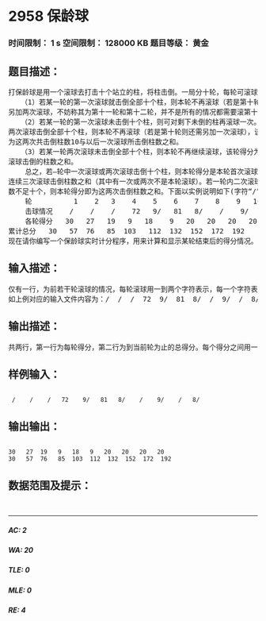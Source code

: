 # 2958 保龄球   
### 时间限制： 1 s     空间限制： 128000 KB     题目等级： 黄金  
## 题目描述：  

<pre>
打保龄球是用一个滚球去打击十个站立的柱，将柱击倒。一局分十轮，每轮可滚球一次或多次，以击倒的柱数为依据计分。一局得分为十轮得分之和，而每轮的得分不仅与本轮滚球情况有关，还可能与后续一两轮的滚球情况有关。即某轮某次滚球击倒的柱数不仅要计入本轮得分，还可能会计入前一两轮得分。具体的滚球击柱规则和计分方法如下：
   （1）若某一轮的第一次滚球就击倒全部十个柱，则本轮不再滚球（若是第十轮则还需
另加两次滚球，不妨称其为第十一轮和第十二轮，并不是所有的情况都需要滚第十一轮和第十二轮球）。该轮得分为本次击倒柱数10与以后两次滚球所击倒柱数之和。
   （2）若某一轮的第一次滚球未击倒十个柱，则可对剩下未倒的柱再滚球一次。如果这
两次滚球击倒全部十个柱，则本轮不再滚球（若是第十轮则还需另加一次滚球），该轮得分
为这两次共击倒柱数10与以后一次滚球所击倒柱数之和。
   （3）若某一轮两次滚球未击倒全部十个柱，则本轮不再继续滚球，该轮得分为这两次
滚球击倒的柱数之和。
    总之，若—轮中一次滚球或两次滚球击倒十个柱，则本轮得分是本轮首次滚球开始的
连续三次滚球击倒柱数之和（其中有一次或两次不是本轮滚球）。若一轮内二次滚球击倒柱
数不足十个，则本轮得分即为这两次击倒柱数之和。下面以实例说明如下(字符“/”表示击倒当前球道上的全部的柱)：
    轮          1    2   3    4    5    6    7    8    9   10   11   12
    击球情况    /    /    /    72   9/   81   8/    /    9/    /    8/
    各轮得分   30   27   19   9   18    9   20   20   20   20
累计总分   30   57  76   85  103   112  132  152  172  192
现在请你编写一个保龄球实时计分程序，用来计算和显示某轮结束后的得分情况。若某轮的得分暂时无法算出，则该轮得分不显示。
</pre>
  
  
## 输入描述：  

<pre>
仅有一行，为前若干轮滚球的情况，每轮滚球用一到两个字符表示，每一个字符表示一次击球，字符“/”表示击倒当前球道上的全部的柱，否则用一个数字字符表示本次滚球击倒的当前球道上的柱的数目，两轮滚球之间用一个空格字符隔开。
如上例对应的输入文件内容为：/  /  /  72  9/  81  8/  /  9/  /  8/
</pre>
  
  
## 输出描述：  

<pre>
共两行，第一行为每轮得分，第二行为到当前轮为止的总得分。每个得分之间用一个空格隔开。
</pre>
  
  
## 样例输入：  

<pre><code>
 /    /    /   72    9/   81   8/    /    9/    /   8/
</code></pre>
  
  
## 输出输出：  

<pre><code>
30   27  19   9   18   9   20   20   20   20
30   57  76   85  103  112  132  152  172  192
</code></pre>
  
  
## 数据范围及提示：  

<pre>
  
</pre>
  
  
***  

##### AC: 2  
##### WA: 20  
##### TLE: 0  
##### MLE: 0  
##### RE: 4  
